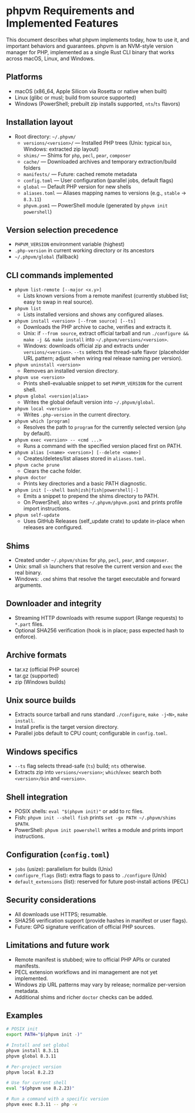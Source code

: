 # phpvm Requirements and Implemented Features

This document describes what phpvm implements today, how to use it, and important behaviors and guarantees. phpvm is an NVM-style version manager for PHP, implemented as a single Rust CLI binary that works across macOS, Linux, and Windows.

## Platforms
- macOS (x86_64, Apple Silicon via Rosetta or native when built)
- Linux (glibc or musl; build from source supported)
- Windows (PowerShell; prebuilt zip installs supported, `nts`/`ts` flavors)

## Installation layout
- Root directory: `~/.phpvm/`
  - `versions/<version>/` — Installed PHP trees (Unix: typical `bin`, Windows: extracted zip layout)
  - `shims/` — Shims for `php`, `pecl`, `pear`, `composer`
  - `cache/` — Downloaded archives and temporary extraction/build folders
  - `manifests/` — Future: cached remote metadata
  - `config.toml` — User configuration (parallel jobs, default flags)
  - `global` — Default PHP version for new shells
  - `aliases.toml` — Aliases mapping names to versions (e.g., `stable` -> `8.3.11`)
  - `phpvm.psm1` — PowerShell module (generated by `phpvm init powershell`)

## Version selection precedence
- `PHPVM_VERSION` environment variable (highest)
- `.php-version` in current working directory or its ancestors
- `~/.phpvm/global` (fallback)

## CLI commands implemented
- `phpvm list-remote [--major <x.y>]`
  - Lists known versions from a remote manifest (currently stubbed list; easy to swap in real source).
- `phpvm list`
  - Lists installed versions and shows any configured aliases.
- `phpvm install <version> [--from source] [--ts]`
  - Downloads the PHP archive to cache, verifies and extracts it.
  - Unix: if `--from source`, extract official tarball and run `./configure && make -j && make install` into `~/.phpvm/versions/<version>`.
  - Windows: downloads official zip and extracts under `versions/<version>`. `--ts` selects the thread-safe flavor (placeholder URL pattern; adjust when wiring real release naming per version).
- `phpvm uninstall <version>`
  - Removes an installed version directory.
- `phpvm use <version>`
  - Prints shell-evaluable snippet to set `PHPVM_VERSION` for the current shell.
- `phpvm global <version|alias>`
  - Writes the global default version into `~/.phpvm/global`.
- `phpvm local <version>`
  - Writes `.php-version` in the current directory.
- `phpvm which [program]`
  - Resolves the path to `program` for the currently selected version (`php` by default).
- `phpvm exec <version> -- <cmd ...>`
  - Runs a command with the specified version placed first on PATH.
- `phpvm alias [<name> <version>] [--delete <name>]`
  - Creates/deletes/list aliases stored in `aliases.toml`.
- `phpvm cache prune`
  - Clears the cache folder.
- `phpvm doctor`
  - Prints key directories and a basic PATH diagnostic.
- `phpvm init [--shell bash|zsh|fish|powershell|-]`
  - Emits a snippet to prepend the shims directory to PATH.
  - On PowerShell, also writes `~/.phpvm/phpvm.psm1` and prints profile import instructions.
- `phpvm self-update`
  - Uses GitHub Releases (self_update crate) to update in-place when releases are configured.

## Shims
- Created under `~/.phpvm/shims` for `php`, `pecl`, `pear`, and `composer`.
- Unix: small `sh` launchers that resolve the current version and `exec` the real binary.
- Windows: `.cmd` shims that resolve the target executable and forward arguments.

## Downloader and integrity
- Streaming HTTP downloads with resume support (Range requests) to `*.part` files.
- Optional SHA256 verification (hook is in place; pass expected hash to enforce).

## Archive formats
- tar.xz (official PHP source)
- tar.gz (supported)
- zip (Windows builds)

## Unix source builds
- Extracts source tarball and runs standard `./configure`, `make -j<N>`, `make install`.
- Install prefix is the target version directory.
- Parallel jobs default to CPU count; configurable in `config.toml`.

## Windows specifics
- `--ts` flag selects thread-safe (`ts`) build; `nts` otherwise.
- Extracts zip into `versions/<version>`; `which`/`exec` search both `<version>/bin` and `<version>`.

## Shell integration
- POSIX shells: `eval "$(phpvm init)"` or add to rc files.
- Fish: `phpvm init --shell fish` prints `set -gx PATH ~/.phpvm/shims $PATH`.
- PowerShell: `phpvm init powershell` writes a module and prints import instructions.

## Configuration (`config.toml`)
- `jobs` (usize): parallelism for builds (Unix)
- `configure_flags` (list): extra flags to pass to `./configure` (Unix)
- `default_extensions` (list): reserved for future post-install actions (PECL)

## Security considerations
- All downloads use HTTPS; resumable.
- SHA256 verification support (provide hashes in manifest or user flags).
- Future: GPG signature verification of official PHP sources.

## Limitations and future work
- Remote manifest is stubbed; wire to official PHP APIs or curated manifests.
- PECL extension workflows and ini management are not yet implemented.
- Windows zip URL patterns may vary by release; normalize per-version metadata.
- Additional shims and richer `doctor` checks can be added.

## Examples
```bash
# POSIX init
export PATH="$(phpvm init -)"

# Install and set global
phpvm install 8.3.11
phpvm global 8.3.11

# Per-project version
phpvm local 8.2.23

# Use for current shell
eval "$(phpvm use 8.2.23)"

# Run a command with a specific version
phpvm exec 8.3.11 -- php -v
```
